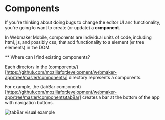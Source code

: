 # Components

If you're thinking about doing bugs to change the editor UI and functionality, you're going to want to create (or update) a **component**.

In Webmaker Mobile, components are individual units of code, including html, js, and possibly css, that add functionality to a element (or tree elements) in the DOM.

** Where can I find existing components?

Each directory in the (components/)[https://github.com/mozillafordevelopment/webmaker-app/tree/master/components/] directory represents a components.

For example, the (tabBar component)[https://github.com/mozillafordevelopment/webmaker-app/tree/master/components/tabBar] creates a bar at the bottom of the app with navigation buttons.

![tabBar visual example](https://k88hudson-screenshots.s3.amazonaws.com/screen-shots/k88mac@2x_2014-10-08_at_4.36.06_PM.png)

